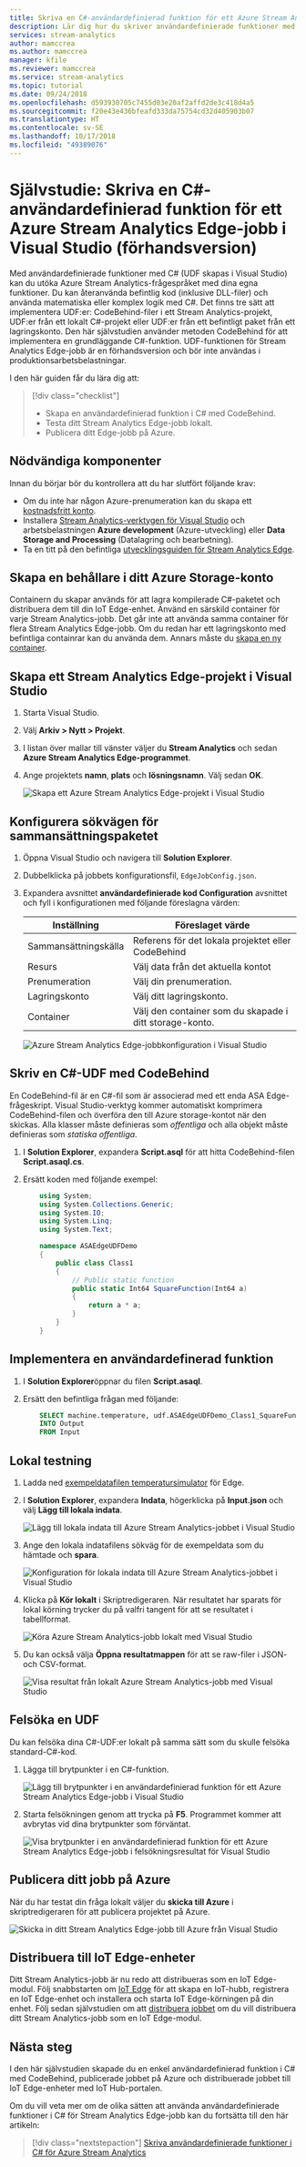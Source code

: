 ```yaml
---
title: Skriva en C#-användardefinierad funktion för ett Azure Stream Analytics Edge-jobb i Visual Studio (förhandsversion)
description: Lär dig hur du skriver användardefinierade funktioner med c# för Stream Analytics Edge-jobb i Visual Studio.
services: stream-analytics
author: mamccrea
ms.author: mamccrea
manager: kfile
ms.reviewer: mamccrea
ms.service: stream-analytics
ms.topic: tutorial
ms.date: 09/24/2018
ms.openlocfilehash: d593930705c7455d03e20af2affd2de3c418d4a5
ms.sourcegitcommit: f20e43e436bfeafd333da75754cd32d405903b07
ms.translationtype: HT
ms.contentlocale: sv-SE
ms.lasthandoff: 10/17/2018
ms.locfileid: "49389076"
---
```

# <a name="tutorial-write-a-c-user-defined-function-for-an-azure-stream-analytics-edge-job-in-visual-studio-preview"></a>Självstudie: Skriva en C#-användardefinierad funktion för ett Azure Stream Analytics Edge-jobb i Visual Studio (förhandsversion)

Med användardefinierade funktioner med C# (UDF skapas i Visual Studio) kan du utöka Azure Stream Analytics-frågespråket med dina egna funktioner. Du kan återanvända befintlig kod (inklusive DLL-filer) och använda matematiska eller komplex logik med C#. Det finns tre sätt att implementera UDF:er: CodeBehind-filer i ett Stream Analytics-projekt, UDF:er från ett lokalt C#-projekt eller UDF:er från ett befintligt paket från ett lagringskonto. Den här självstudien använder metoden CodeBehind för att implementera en grundläggande C#-funktion. UDF-funktionen för Stream Analytics Edge-jobb är en förhandsversion och bör inte användas i produktionsarbetsbelastningar.

I den här guiden får du lära dig att:

> [!div class="checklist"]
> * Skapa en användardefinierad funktion i C# med CodeBehind.
> * Testa ditt Stream Analytics Edge-jobb lokalt.
> * Publicera ditt Edge-jobb på Azure.

## <a name="prerequisites"></a>Nödvändiga komponenter

Innan du börjar bör du kontrollera att du har slutfört följande krav:

* Om du inte har någon Azure-prenumeration kan du skapa ett [kostnadsfritt konto](https://azure.microsoft.com/free/?WT.mc_id=A261C142F).
* Installera [Stream Analytics-verktygen för Visual Studio](stream-analytics-tools-for-visual-studio-install.md) och arbetsbelastningen **Azure development** (Azure-utveckling) eller **Data Storage and Processing** (Datalagring och bearbetning).
* Ta en titt på den befintliga [utvecklingsguiden för Stream Analytics Edge](stream-analytics-tools-for-visual-studio-edge-jobs.md).

## <a name="create-a-container-in-your-azure-storage-account"></a>Skapa en behållare i ditt Azure Storage-konto

Containern du skapar används för att lagra kompilerade C#-paketet och distribuera dem till din IoT Edge-enhet. Använd en särskild container för varje Stream Analytics-jobb. Det går inte att använda samma container för flera Stream Analytics Edge-jobb. Om du redan har ett lagringskonto med befintliga containrar kan du använda dem. Annars måste du [skapa en ny container](https://docs.microsoft.com/azure/storage/blobs/storage-quickstart-blobs-portal). 

## <a name="create-a-stream-analytics-edge-project-in-visual-studio"></a>Skapa ett Stream Analytics Edge-projekt i Visual Studio

1. Starta Visual Studio.

2. Välj **Arkiv > Nytt > Projekt**.

3. I listan över mallar till vänster väljer du **Stream Analytics** och sedan **Azure Stream Analytics Edge-programmet**.

4.  Ange projektets **namn**, **plats** och **lösningsnamn**. Välj sedan **OK**.

    ![Skapa ett Azure Stream Analytics Edge-projekt i Visual Studio](./media/stream-analytics-edge-csharp-udf/stream-analytics-create-edge-app.png)

## <a name="configure-assembly-package-path"></a>Konfigurera sökvägen för sammansättningspaketet

1. Öppna Visual Studio och navigera till **Solution Explorer**.

2. Dubbelklicka på jobbets konfigurationsfil, `EdgeJobConfig.json`.

3. Expandera avsnittet **användardefinierade kod Configuration** avsnittet och fyll i konfigurationen med följande föreslagna värden:

    |**Inställning**  |**Föreslaget värde**  |
    |---------|---------|
    |Sammansättningskälla  |  Referens för det lokala projektet eller CodeBehind   |
    |Resurs  |  Välj data från det aktuella kontot   |
    |Prenumeration  |  Välj din prenumeration.   |
    |Lagringskonto  |  Välj ditt lagringskonto.   |
    |Container  |  Välj den container som du skapade i ditt storage-konto.   |

    ![Azure Stream Analytics Edge-jobbkonfiguration i Visual Studio](./media/stream-analytics-edge-csharp-udf/stream-analytics-edge-job-config.png)


## <a name="write-a-c-udf-with-codebehind"></a>Skriv en C#-UDF med CodeBehind
En CodeBehind-fil är en C#-fil som är associerad med ett enda ASA Edge-frågeskript. Visual Studio-verktyg kommer automatiskt komprimera CodeBehind-filen och överföra den till Azure storage-kontot när den skickas. Alla klasser måste definieras som *offentliga* och alla objekt måste definieras som *statiska offentliga*.

1. I **Solution Explorer**, expandera **Script.asql** för att hitta CodeBehind-filen **Script.asaql.cs**.

2. Ersätt koden med följande exempel:

    ```csharp
        using System; 
        using System.Collections.Generic; 
        using System.IO; 
        using System.Linq; 
        using System.Text; 
    
        namespace ASAEdgeUDFDemo 
        { 
            public class Class1 
            { 
                // Public static function 
                public static Int64 SquareFunction(Int64 a) 
                { 
                    return a * a; 
                } 
            } 
        } 
    ```

## <a name="implement-the-udf"></a>Implementera en användardefinerad funktion

1. I **Solution Explorer**öppnar du filen **Script.asaql**.

2. Ersätt den befintliga frågan med följande:

    ```sql
        SELECT machine.temperature, udf.ASAEdgeUDFDemo_Class1_SquareFunction(try_cast(machine.temperature as bigint))
        INTO Output
        FROM Input 
    ```

## <a name="local-testing"></a>Lokal testning

1. Ladda ned [exempeldatafilen temperatursimulator](https://raw.githubusercontent.com/Azure/azure-stream-analytics/master/Sample%20Data/TemperatureSampleData.json) för Edge.

2. I **Solution Explorer**, expandera **Indata**, högerklicka på **Input.json** och välj **Lägg till lokala indata**.

   ![Lägg till lokala indata till Azure Stream Analytics-jobbet i Visual Studio](./media/stream-analytics-edge-csharp-udf/stream-analytics-add-local-input.png)

3. Ange den lokala indatafilens sökväg för de exempeldata som du hämtade och **spara**.

    ![Konfiguration för lokala indata till Azure Stream Analytics-jobbet i Visual Studio](./media/stream-analytics-edge-csharp-udf/stream-analytics-local-input-config.png)

4. Klicka på **Kör lokalt** i Skriptredigeraren. När resultatet har sparats för lokal körning trycker du på valfri tangent för att se resultatet i tabellformat. 

    ![Köra Azure Stream Analytics-jobb lokalt med Visual Studio](./media/stream-analytics-edge-csharp-udf/stream-analytics-run-locally.png)

5. Du kan också välja **Öppna resultatmappen** för att se raw-filer i JSON- och CSV-format.

    ![Visa resultat från lokalt Azure Stream Analytics-jobb med Visual Studio](./media/stream-analytics-edge-csharp-udf/stream-analytics-view-local-results.png)

## <a name="debug-a-udf"></a>Felsöka en UDF
Du kan felsöka dina C#-UDF:er lokalt på samma sätt som du skulle felsöka standard-C#-kod. 

1. Lägga till brytpunkter i en C#-funktion.

    ![Lägg till brytpunkter i en användardefinierad funktion för ett Azure Stream Analytics Edge-jobb i Visual Studio](./media/stream-analytics-edge-csharp-udf/stream-analytics-udf-breakpoints.png)

2. Starta felsökningen genom att trycka på **F5**. Programmet kommer att avbrytas vid dina brytpunkter som förväntat.

    ![Visa brytpunkter i en användardefinierad funktion för ett Azure Stream Analytics Edge-jobb i felsökningsresultat för Visual Studio](./media/stream-analytics-edge-csharp-udf/stream-analytics-udf-debug.png)

## <a name="publish-your-job-to-azure"></a>Publicera ditt jobb på Azure
När du har testat din fråga lokalt väljer du **skicka till Azure** i skriptredigeraren för att publicera projektet på Azure.

![Skicka in ditt Stream Analytics Edge-jobb till Azure från Visual Studio](./media/stream-analytics-edge-csharp-udf/stream-analytics-udf-submit-job.png)

## <a name="deploy-to-iot-edge-devices"></a>Distribuera till IoT Edge-enheter
Ditt Stream Analytics-jobb är nu redo att distribueras som en IoT Edge-modul. Följ snabbstarten om [IoT Edge](https://docs.microsoft.com/azure/iot-edge/quickstart) för att skapa en IoT-hubb, registrera en IoT Edge-enhet och installera och starta IoT Edge-körningen på din enhet. Följ sedan självstudien om att [distribuera jobbet](https://docs.microsoft.com/azure/iot-edge/tutorial-deploy-stream-analytics#deploy-the-job) om du vill distribuera ditt Stream Analytics-jobb som en IoT Edge-modul. 

## <a name="next-steps"></a>Nästa steg

I den här självstudien skapade du en enkel användardefinierad funktion i C# med CodeBehind, publicerade jobbet på Azure och distribuerade jobbet till IoT Edge-enheter med IoT Hub-portalen. 

Om du vill veta mer om de olika sätten att använda användardefinierade funktioner i C# för Stream Analytics Edge-jobb kan du fortsätta till den här artikeln:

> [!div class="nextstepaction"]
> [Skriva användardefinierade funktioner i C# för Azure Stream Analytics](stream-analytics-edge-csharp-udf-methods.md)

